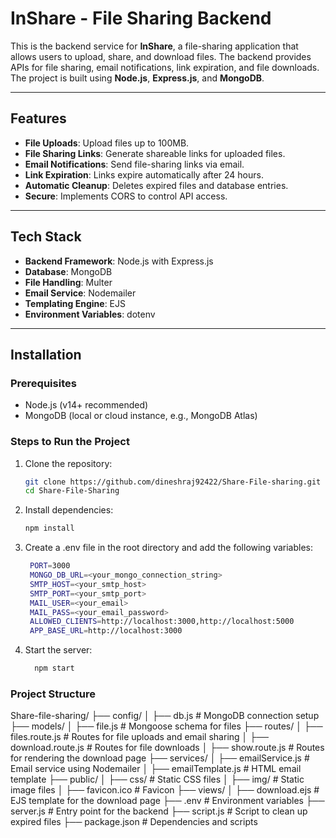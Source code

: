 # InShare - File Sharing Backend

This is the backend service for **InShare**, a file-sharing application that allows users to upload, share, and download files. The backend provides APIs for file sharing, email notifications, link expiration, and file downloads. The project is built using **Node.js**, **Express.js**, and **MongoDB**.

---

## Features
- **File Uploads**: Upload files up to 100MB.
- **File Sharing Links**: Generate shareable links for uploaded files.
- **Email Notifications**: Send file-sharing links via email.
- **Link Expiration**: Links expire automatically after 24 hours.
- **Automatic Cleanup**: Deletes expired files and database entries.
- **Secure**: Implements CORS to control API access.

---

## Tech Stack
- **Backend Framework**: Node.js with Express.js
- **Database**: MongoDB
- **File Handling**: Multer
- **Email Service**: Nodemailer
- **Templating Engine**: EJS
- **Environment Variables**: dotenv

---

## Installation

### Prerequisites
- Node.js (v14+ recommended)
- MongoDB (local or cloud instance, e.g., MongoDB Atlas)

### Steps to Run the Project

1. Clone the repository:
   ```bash
   git clone https://github.com/dineshraj92422/Share-File-sharing.git
   cd Share-File-Sharing

2. Install dependencies:
   ```bash
   npm install
   
3. Create a .env file in the root directory and add the following variables:
    ```bash
     PORT=3000
     MONGO_DB_URL=<your_mongo_connection_string>
     SMTP_HOST=<your_smtp_host>
     SMTP_PORT=<your_smtp_port>
     MAIL_USER=<your_email>
     MAIL_PASS=<your_email_password>
     ALLOWED_CLIENTS=http://localhost:3000,http://localhost:5000
     APP_BASE_URL=http://localhost:3000

4. Start the server:
    ```bash
      npm start

### Project Structure
Share-file-sharing/
├── config/
│   ├── db.js           # MongoDB connection setup
├── models/
│   ├── file.js         # Mongoose schema for files
├── routes/
│   ├── files.route.js        # Routes for file uploads and email sharing
│   ├── download.route.js     # Routes for file downloads
│   ├── show.route.js         # Routes for rendering the download page
├── services/
│   ├── emailService.js  # Email service using Nodemailer
│   ├── emailTemplate.js # HTML email template
├── public/
│   ├── css/            # Static CSS files
│   ├── img/            # Static image files
│   ├── favicon.ico     # Favicon
├── views/
│   ├── download.ejs    # EJS template for the download page
├── .env                # Environment variables
├── server.js           # Entry point for the backend
├── script.js           # Script to clean up expired files
├── package.json        # Dependencies and scripts

